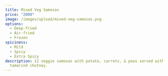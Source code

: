 ```yaml
---
title: Mixed Veg Samosas
price: "2000"
image: /images/upload/mixed-veg-samosas.png
options:
  - Deep-fried
  - Air-fried
  - Frozen
spiciness:
  - Mild
  - Spicy
  - Extra Spicy
description: 12 veggie samosas with potato, carrots, & peas served with sweet
  tamarind chutney.
---
```


